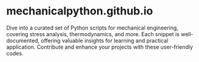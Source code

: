 # mechanicalpython.github.io
Dive into a curated set of Python scripts for mechanical engineering, covering stress analysis, thermodynamics, and more. Each snippet is well-documented, offering valuable insights for learning and practical application. Contribute and enhance your projects with these user-friendly codes.
